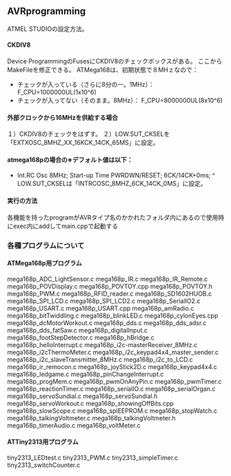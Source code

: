 ## AVRprogramming
ATMEL STUDIOの設定方法。

#### CKDIV8   
Device ProgrammingのFusesにCKDIV8のチェックボックスがある。
ここからMakeFileを修正できる。
ATMega168は、初期状態で８MHｚなので：
- チェックが入っている（さらに8分の一。1MHz）： F_CPU=1000000UL(1x10^6)
- チェックが入ってない（そのまま。8MHz）： F_CPU=8000000UL(8x10^6)

#### 外部クロックから16MHzを供給する場合
１）CKDIV8のチェックをはずす。
２）LOW.SUT_CKSELを「EXTXOSC_8MHZ_XX_16KCK_14CK_65MS」に設定。

#### atmega168pの場合の※デフォルト値は以下：
- Int.RC Osc 8MHz; Start-up Time PWRDWN/RESET; 6CK/14CK+0ms;
^  LOW.SUT_CKSELは「INTRCOSC_8MHZ_6CK_14CK_0MS」に設定。

#### 実行の方法
各機能を持ったprogramがAVRタイプ名のかかれたフォルダ内にあるので使用時にexec内にaddしてmain.cppで起動する

### 各種プログラムについて

#### ATMega168p用プログラム
mega168p_ADC_LightSensor.c
mega168p_IR.c
mega168p_IR_Remote.c
mega168p_POVDisplay.c
mega168p_POVTOY.cpp
mega168p_POVTOY.h
mega168p_PWM.c
mega168p_RFID_reader.c
mega168p_SD1602HUOB.c
mega168p_SPI_LCD.c
mega168p_SPI_LCD2.c
mega168p_SerialIO2.c
mega168p_USART.c
mega168p_USART.cpp
mega168p_amRadio.c
mega168p_bitTwiddling.c
mega168p_blinkLED.c
mega168p_cylonEyes.cpp
mega168p_dcMotorWorkout.c
mega168p_dds.c
mega168p_dds_adsr.c
mega168p_dds_fatSaw.c
mega168p_digitalInput.c
mega168p_footStepDetector.c
mega168p_hBridge.c
mega168p_helloInterrupt.c
mega168p_i2c-masterReceiver_8MHz.c
mega168p_i2cThermoMeter.c
mega168p_i2c_keypad4x4_master_sender.c
mega168p_i2c_slaveTransmitter_8MHz.c
mega168p_i2c_to_LCD.c
mega168p_ir_remocon.c
mega168p_joyStick2D.c
mega168p_keypad4x4.c
mega168p_ledgame.c
mega168p_pinChangeInterrupt.c
mega168p_progMem.c
mega168p_pwmOnAnyPin.c
mega168p_pwmTimer.c
mega168p_reactionTimer.c
mega168p_serialIO.c
mega168p_serialOrgan.c
mega168p_servoSundial.c
mega168p_servoSundial.h
mega168p_servoWorkout.c
mega168p_showingOffBits.cpp
mega168p_slowScope.c
mega168p_spiEEPROM.c
mega168p_stopWatch.c
mega168p_talkingVoltmeter.c
mega168p_talkingVoltmeter.h
mega168p_timerAudio.c
mega168p_voltMeter.c

#### ATTiny2313用プログラム
tiny2313_LEDtest.c
tiny2313_PWM.c
tiny2313_simpleTimer.c
tiny2313_switchCounter.c